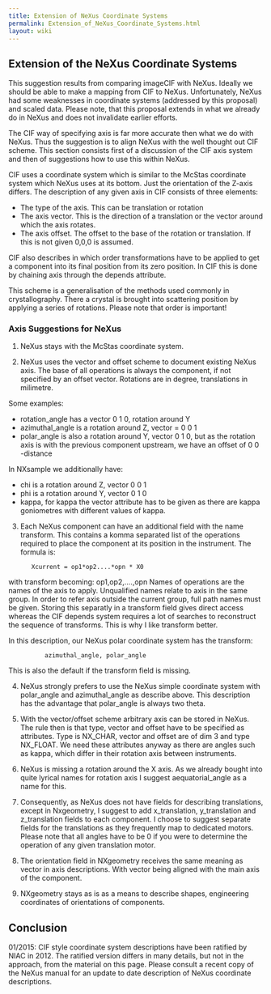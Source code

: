 ```yaml
---
title: Extension of NeXus Coordinate Systems
permalink: Extension_of_NeXus_Coordinate_Systems.html
layout: wiki
---
```


Extension of the NeXus Coordinate Systems
-----------------------------------------

This suggestion results from comparing imageCIF with NeXus. Ideally we
should be able to make a mapping from CIF to NeXus. Unfortunately, NeXus
had some weaknesses in coordinate systems (addressed by this proposal)
and scaled data. Please note, that this proposal extends in what we
already do in NeXus and does not invalidate earlier efforts.

The CIF way of specifying axis is far more accurate then what we do with
NeXus. Thus the suggestion is to align NeXus with the well thought out
CIF scheme. This section consists first of a discussion of the CIF axis
system and then of suggestions how to use this within NeXus.

CIF uses a coordinate system which is similar to the McStas coordinate
system which NeXus uses at its bottom. Just the orientation of the
Z-axis differs. The description of any given axis in CIF consists of
three elements:

-   The type of the axis. This can be translation or rotation
-   The axis vector. This is the direction of a translation or the
    vector around which the axis rotates.
-   The axis offset. The offset to the base of the rotation or
    translation. If this is not given 0,0,0 is assumed.

CIF also describes in which order transformations have to be applied to
get a component into its final position from its zero position. In CIF
this is done by chaining axis through the depends attribute.

This scheme is a generalisation of the methods used commonly in
crystallography. There a crystal is brought into scattering position by
applying a series of rotations. Please note that order is important!

### Axis Suggestions for NeXus

1) NeXus stays with the McStas coordinate system.

2) NeXus uses the vector and offset scheme to document existing NeXus
axis. The base of all operations is always the component, if not
specified by an offset vector. Rotations are in degree, translations in
milimetre.

Some examples:

-   rotation\_angle has a vector 0 1 0, rotation around Y
-   azimuthal\_angle is a rotation around Z, vector = 0 0 1
-   polar\_angle is also a rotation around Y, vector 0 1 0, but as the
    rotation axis is with the previous component upstream, we have an
    offset of 0 0 -distance

In NXsample we additionally have:

-   chi is a rotation around Z, vector 0 0 1
-   phi is a rotation around Y, vector 0 1 0
-   kappa, for kappa the vector attribute has to be given as there are
    kappa goniometres with different values of kappa.

3) Each NeXus component can have an additional field with the name
transform. This contains a komma separated list of the operations
required to place the component at its position in the instrument. The
formula is:

          Xcurrent = op1*op2....*opn * X0

with transform becoming: op1,op2,....,opn Names of operations are the
names of the axis to apply. Unqualified names relate to axis in the same
group. In order to refer axis outside the current group, full path names
must be given. Storing this separatly in a transform field gives direct
access whereas the CIF depends system requires a lot of searches to
reconstruct the sequence of transforms. This is why I like transform
better.

In this description, our NeXus polar coordinate system has the
transform:

              azimuthal_angle, polar_angle

This is also the default if the transform field is missing.

4) NeXus strongly prefers to use the NeXus simple coordinate system with
polar\_angle and azimuthal\_angle as describe above. This description
has the advantage that polar\_angle is always two theta.

5) With the vector/offset scheme arbitrary axis can be stored in NeXus.
The rule then is that type, vector and offset have to be specified as
attributes. Type is NX\_CHAR, vector and offset are of dim 3 and type
NX\_FLOAT. We need these attributes anyway as there are angles such as
kappa, which differ in their rotation axis between instruments.

6) NeXus is missing a rotation around the X axis. As we already bought
into quite lyrical names for rotation axis I suggest aequatorial\_angle
as a name for this.

7) Consequently, as NeXus does not have fields for describing
translations, except in Nxgeometry, I suggest to add x\_translation,
y\_translation and z\_translation fields to each component. I choose to
suggest separate fields for the translations as they frequently map to
dedicated motors. Please note that all angles have to be 0 if you were
to determine the operation of any given translation motor.

8) The orientation field in NXgeometry receives the same meaning as
vector in axis descriptions. With vector being aligned with the main
axis of the component.

9) NXgeometry stays as is as a means to describe shapes, engineering
coordinates of orientations of components.

Conclusion
----------

01/2015: CIF style coordinate system descriptions have been ratified by
NIAC in 2012. The ratified version differs in many details, but not in
the approach, from the material on this page. Please consult a recent
copy of the NeXus manual for an update to date description of NeXus
coordinate descriptions.
